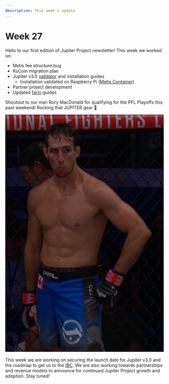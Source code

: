 ```yaml
---
description: This week's update
---
```


# Week 27

Hello to our first edition of Jupiter Project newsletter! This week we worked on:

* Metis fee structure bug
* KuCoin migration plan
* Jupiter v3.0 [validator](../../jupiter-3.0/validator-guide.md) and installation guides
  * Installation validated on Raspberry Pi ([Metis Container](https://sigwo.com/products/metis-container/))
* Partner project development&#x20;
* Updated [farm](../../how-to-guides/farming/) guides

Shoutout to our man Rory MacDonald for qualifying for the PFL Playoffs this past weekend! Rocking that JUPITER gear :rocket:

![](<../../.gitbook/assets/image (4).png>)

This week we are working on securing the launch date for Jupiter v3.0 and the roadmap to get us to the [IBC](https://ibcprotocol.org/). We are also working towards partnerships and revenue models to announce for continued Jupiter Project growth and adoption. Stay tuned!&#x20;
